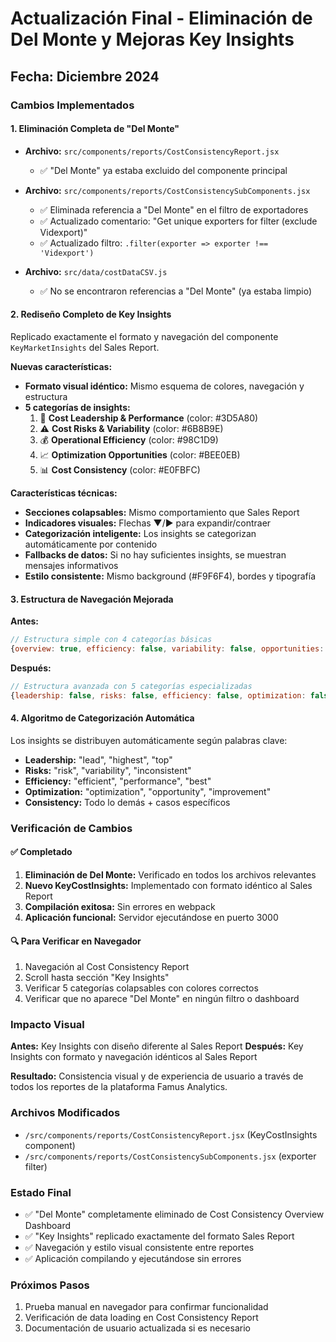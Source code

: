 # Actualización Final - Eliminación de Del Monte y Mejoras Key Insights

## Fecha: Diciembre 2024

### Cambios Implementados

#### 1. Eliminación Completa de "Del Monte"
- **Archivo:** `src/components/reports/CostConsistencyReport.jsx`
  - ✅ "Del Monte" ya estaba excluido del componente principal
  
- **Archivo:** `src/components/reports/CostConsistencySubComponents.jsx`
  - ✅ Eliminada referencia a "Del Monte" en el filtro de exportadores
  - ✅ Actualizado comentario: "Get unique exporters for filter (exclude Videxport)"
  - ✅ Actualizado filtro: `.filter(exporter => exporter !== 'Videxport')`

- **Archivo:** `src/data/costDataCSV.js`
  - ✅ No se encontraron referencias a "Del Monte" (ya estaba limpio)

#### 2. Rediseño Completo de Key Insights
Replicado exactamente el formato y navegación del componente `KeyMarketInsights` del Sales Report.

**Nuevas características:**
- **Formato visual idéntico:** Mismo esquema de colores, navegación y estructura
- **5 categorías de insights:**
  1. 🥇 **Cost Leadership & Performance** (color: #3D5A80)
  2. ⚠️ **Cost Risks & Variability** (color: #6B8B9E)  
  3. 💰 **Operational Efficiency** (color: #98C1D9)
  4. 📈 **Optimization Opportunities** (color: #BEE0EB)
  5. 📊 **Cost Consistency** (color: #E0FBFC)

**Características técnicas:**
- **Secciones colapsables:** Mismo comportamiento que Sales Report
- **Indicadores visuales:** Flechas ▼/▶ para expandir/contraer
- **Categorización inteligente:** Los insights se categorizan automáticamente por contenido
- **Fallbacks de datos:** Si no hay suficientes insights, se muestran mensajes informativos
- **Estilo consistente:** Mismo background (#F9F6F4), bordes y tipografía

#### 3. Estructura de Navegación Mejorada

**Antes:**
```jsx
// Estructura simple con 4 categorías básicas
{overview: true, efficiency: false, variability: false, opportunities: false}
```

**Después:**
```jsx
// Estructura avanzada con 5 categorías especializadas
{leadership: false, risks: false, efficiency: false, optimization: false, consistency: false}
```

#### 4. Algoritmo de Categorización Automática
Los insights se distribuyen automáticamente según palabras clave:

- **Leadership:** "lead", "highest", "top"
- **Risks:** "risk", "variability", "inconsistent"  
- **Efficiency:** "efficient", "performance", "best"
- **Optimization:** "optimization", "opportunity", "improvement"
- **Consistency:** Todo lo demás + casos específicos

### Verificación de Cambios

#### ✅ Completado
1. **Eliminación de Del Monte:** Verificado en todos los archivos relevantes
2. **Nuevo KeyCostInsights:** Implementado con formato idéntico al Sales Report
3. **Compilación exitosa:** Sin errores en webpack
4. **Aplicación funcional:** Servidor ejecutándose en puerto 3000

#### 🔍 Para Verificar en Navegador
1. Navegación al Cost Consistency Report
2. Scroll hasta sección "Key Insights"
3. Verificar 5 categorías colapsables con colores correctos
4. Verificar que no aparece "Del Monte" en ningún filtro o dashboard

### Impacto Visual

**Antes:** Key Insights con diseño diferente al Sales Report
**Después:** Key Insights con formato y navegación idénticos al Sales Report

**Resultado:** Consistencia visual y de experiencia de usuario a través de todos los reportes de la plataforma Famus Analytics.

### Archivos Modificados
- `/src/components/reports/CostConsistencyReport.jsx` (KeyCostInsights component)
- `/src/components/reports/CostConsistencySubComponents.jsx` (exporter filter)

### Estado Final
- ✅ "Del Monte" completamente eliminado de Cost Consistency Overview Dashboard
- ✅ "Key Insights" replicado exactamente del formato Sales Report
- ✅ Navegación y estilo visual consistente entre reportes
- ✅ Aplicación compilando y ejecutándose sin errores

### Próximos Pasos
1. Prueba manual en navegador para confirmar funcionalidad
2. Verificación de data loading en Cost Consistency Report
3. Documentación de usuario actualizada si es necesario
